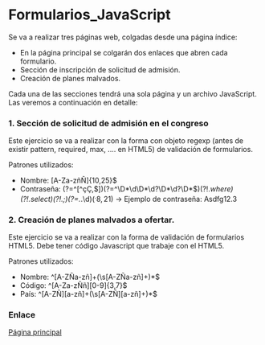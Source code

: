 # Formularios_JavaScript

Se va a realizar tres páginas web, colgadas desde una página índice:

 - En la página principal se colgarán dos enlaces que abren cada formulario. 
 - Sección de inscripción de solicitud de admisión.
 - Creación de planes malvados.
   
Cada una de las secciones tendrá una sola página y un archivo JavaScript.  Las veremos a continuación en detalle: 

### 1. Sección de solicitud de admisión en el congreso

Este ejercicio se va a realizar con la forma con objeto regexp (antes de existir pattern, required, max, .... en HTML5) de validación de formularios.

Patrones utilizados:
- Nombre: [A-Za-zñÑ]{10,25}$
- Contraseña: (?=^[^çÇ,$])(?=^\D*\d\D*\d?\D*\d?\D*$)(?!.*where)(?!.*select)(?!.*;)(?=.*\.\d$)(^.{8,21}$) -> Ejemplo de contraseña: Asdfg12.3

### 2. Creación de planes malvados a ofertar.

Este ejercicio se va a realizar con la forma de validación de formularios HTML5. Debe tener código Javascript que trabaje con el HTML5.

Patrones utilizados:
- Nombre: ^[A-ZÑa-zñ]+(\s[A-ZÑa-zñ]+)*$
- Código: ^[A-Za-zÑñ][0-9]{3,7}$
- País: ^[A-ZÑ][a-zñ]+(\s[A-ZÑ][a-zñ]+)*$

### Enlace
[Página principal](https://maril11.github.io/Formularios_JavaScript/html/indice.html)
